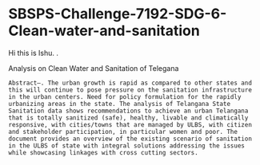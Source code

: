 # SBSPS-Challenge-7192-SDG-6-Clean-water-and-sanitation
Hi this is Ishu.
.

Analysis on Clean Water and Sanitation of Telegana


    Abstract—. The urban growth is rapid as compared to other states and this will continue to pose pressure on the sanitation infrastructure in the urban centers. Need for policy formulation for the rapidly urbanizing areas in the state. The analysis of Telangana State Sanitation data shows recommendations to achieve an urban Telangana that is totally sanitized (safe), healthy, livable and climatically responsive, with cities/towns that are managed by ULBS, with citizen and stakeholder participation, in particular women and poor. The document provides an overview of the existing scenario of sanitation in the ULBS of state with integral solutions addressing the issues while showcasing linkages with cross cutting sectors.
